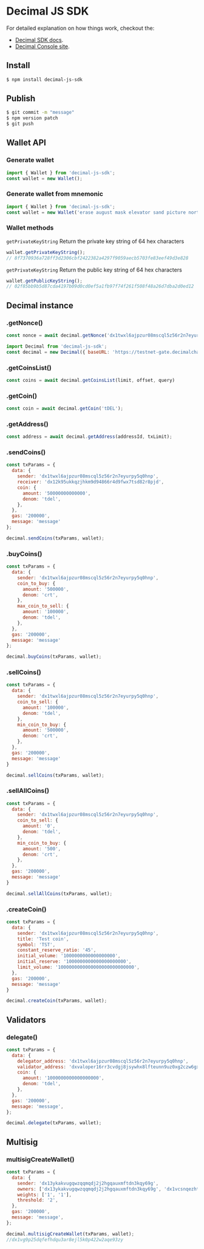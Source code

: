 # Decimal JS SDK

For detailed explanation on how things work, checkout the:

- [Decimal SDK docs](https://help.decimalchain.com/sdk/).
- [Decimal Console site](https://console.decimalchain.com/).

## Install

```bash
$ npm install decimal-js-sdk
```
## Publish

```bash
$ git commit -m "message"
$ npm version patch
$ git push
```

## Wallet API
### Generate wallet
```js
import { Wallet } from 'decimal-js-sdk';
const wallet = new Wallet();
```
### Generate wallet from mnemonic
```js
import { Wallet } from 'decimal-js-sdk';
const wallet = new Wallet('erase august mask elevator sand picture north there apple equal anchor target');
```
### Wallet methods
`getPrivateKeyString`
Return the private key string of 64 hex characters
```js
wallet.getPrivateKeyString();
// 8f7370936a728ff3d2306cbf2422382a4297f9059aecb5703fe83eef49d3e828
```
`getPrivateKeyString`
Return the public key string of 64 hex characters
```js
wallet.getPublicKeyString();
// 02f85bb9b5d87cda4197b09d0cd0ef5a1fb97f74f261f508f48a26d7dba2d0ed12
```

## Decimal instance

### .getNonce()
```js
const nonce = await decimal.getNonce('dx1twxl6ajpzur08mscql5z56r2n7eyurpy5q0hnp'); // 44
```

```js
import Decimal from 'decimal-js-sdk';
const decimal = new Decimal({ baseURL: 'https://testnet-gate.decimalchain.com/api/', chainId: 'decimal-testnet' });
```
### .getCoinsList()
```js
const coins = await decimal.getCoinsList(limit, offset, query)
```
### .getCoin()
```js
const coin = await decimal.getCoin('tDEL');
```
### .getAddress()
```js
const address = await decimal.getAddress(addressId, txLimit);
```

### .sendCoins()
```js
const txParams = {
  data: {
    sender: 'dx1twxl6ajpzur08mscql5z56r2n7eyurpy5q0hnp',
    receiver: 'dx12k95ukkqzjhkm9d94866r4d9fwx7tsd82r8pjd',
    coin: {
      amount: '50000000000000',
      denom: 'tdel',
    },
  },
  gas: '200000',
  message: 'message'
};

decimal.sendCoins(txParams, wallet);
```

### .buyCoins()
```js
const txParams = {
  data: {
    sender: 'dx1twxl6ajpzur08mscql5z56r2n7eyurpy5q0hnp',
    coin_to_buy: {
      amount: '500000',
      denom: 'crt',
    },
    max_coin_to_sell: {
      amount: '100000',
      denom: 'tdel',
    },
  },
  gas: '200000',
  message: 'message'
};

decimal.buyCoins(txParams, wallet);
```

### .sellCoins()
```js
const txParams = {
  data: {
    sender: 'dx1twxl6ajpzur08mscql5z56r2n7eyurpy5q0hnp',
    coin_to_sell: {
      amount: '100000',
      denom: 'tdel',
    },
    min_coin_to_buy: {
      amount: '500000',
      denom: 'crt',
    },
  },
  gas: '200000',
  message: 'message'
}

decimal.sellCoins(txParams, wallet);
```

### .sellAllCoins()
```js
const txParams = {
  data: {
    sender: 'dx1twxl6ajpzur08mscql5z56r2n7eyurpy5q0hnp',
    coin_to_sell: {
      amount: '0',
      denom: 'tdel',
    },
    min_coin_to_buy: {
      amount: '500',
      denom: 'crt',
    },
  },
  gas: '200000',
  message: 'message'
}

decimal.sellAllCoins(txParams, wallet);
```

### .createCoin()
```js
const txParams = {
  data: {
    sender: 'dx1twxl6ajpzur08mscql5z56r2n7eyurpy5q0hnp',
    title: 'Test coin',
    symbol: 'TST',
    constant_reserve_ratio: '45',
    initial_volume: '1000000000000000000',
    initial_reserve: '1000000000000000000000',
    limit_volume: '1000000000000000000000000000',
  },
  gas: '200000',
  message: 'message'
}

decimal.createCoin(txParams, wallet);
```

## Validators

### delegate()
```js
const txParams = {
  data: {
    delegator_address: 'dx1twxl6ajpzur08mscql5z56r2n7eyurpy5q0hnp',
    validator_address: 'dxvaloper16rr3cvdgj8jsywhx8lfteunn9uz0xg2czw6gx5',
    coin: {
      amount: '1000000000000000000',
      denom: 'tdel',
    },
  },
  gas: '200000',
  message: 'message',
};

decimal.delegate(txParams, wallet);
```

## Multisig

### multisigCreateWallet()
```js
const txParams = {
  data: {
    sender: 'dx13ykakvugqwzqqmqdj2j2hgqauxmftdn3kqy69g',
    owners: ['dx13ykakvugqwzqqmqdj2j2hgqauxmftdn3kqy69g', 'dx1vcsnqezhtnyur8vanxhhhdsj3y3t4yzum9a865'],
    weights: ['1', '1'],
    threshold: '2',
  },
  gas: '200000',
  message: 'message',
};

decimal.multisigCreateWallet(txParams, wallet);
//dx1vg9p25dqfefhdqu3ar8ejl5k0p422w2aqe93zy
```

